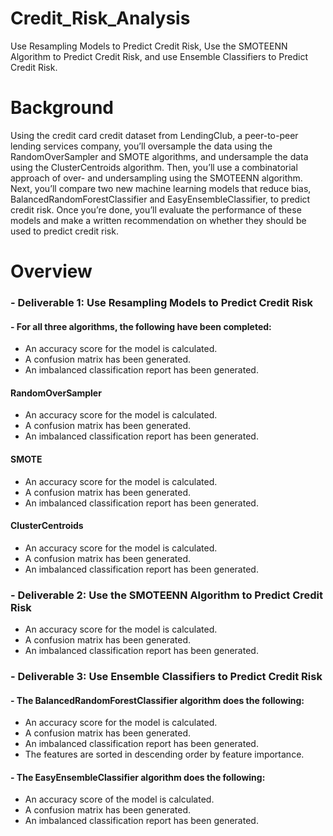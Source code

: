 # Credit_Risk_Analysis
Use Resampling Models to Predict Credit Risk, Use the SMOTEENN Algorithm to Predict Credit Risk, and use Ensemble Classifiers to Predict Credit Risk.

# Background
Using the credit card credit dataset from LendingClub, a peer-to-peer lending services company, you’ll oversample the data using the RandomOverSampler and SMOTE algorithms, and undersample the data using the ClusterCentroids algorithm. Then, you’ll use a combinatorial approach of over- and undersampling using the SMOTEENN algorithm. Next, you’ll compare two new machine learning models that reduce bias, BalancedRandomForestClassifier and EasyEnsembleClassifier, to predict credit risk. Once you’re done, you’ll evaluate the performance of these models and make a written recommendation on whether they should be used to predict credit risk.

# Overview
### - Deliverable 1: Use Resampling Models to Predict Credit Risk
#### - For all three algorithms, the following have been completed:
 - An accuracy score for the model is calculated.
 - A confusion matrix has been generated.
 - An imbalanced classification report has been generated.

#### RandomOverSampler
 - An accuracy score for the model is calculated.
 - A confusion matrix has been generated.
 - An imbalanced classification report has been generated.

#### SMOTE
 - An accuracy score for the model is calculated.
 - A confusion matrix has been generated.
 - An imbalanced classification report has been generated.

#### ClusterCentroids
 - An accuracy score for the model is calculated.
 - A confusion matrix has been generated.
 - An imbalanced classification report has been generated.


### - Deliverable 2: Use the SMOTEENN Algorithm to Predict Credit Risk
 - An accuracy score for the model is calculated.
 - A confusion matrix has been generated.
 - An imbalanced classification report has been generated.


### - Deliverable 3: Use Ensemble Classifiers to Predict Credit Risk
 #### - The BalancedRandomForestClassifier algorithm does the following:
  - An accuracy score for the model is calculated.
  - A confusion matrix has been generated.
  - An imbalanced classification report has been generated.
  - The features are sorted in descending order by feature importance.
  
 #### - The EasyEnsembleClassifier algorithm does the following:
  - An accuracy score of the model is calculated.
  - A confusion matrix has been generated.
  - An imbalanced classification report has been generated.

